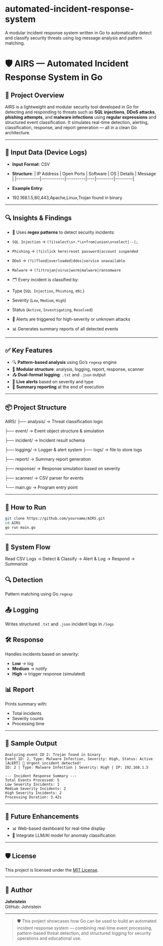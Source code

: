 # automated-incident-response-system
A modular incident response system written in Go to automatically detect and classify security threats using log message analysis and pattern matching.

# 🛡️ AIRS — Automated Incident Response System in Go

## 📌 Project Overview  
AIRS is a lightweight and modular security tool developed in Go for detecting and responding to threats such as **SQL injections**, **DDoS attacks**, **phishing attempts**, and **malware infections** using **regular expressions** and structured event classification. It simulates real-time detection, alerting, classification, response, and report generation — all in a clean Go architecture.

---

## 📂 Input Data (Device Logs)

- **Input Format**: CSV  
- **Structure**:
  | IP Address | Open Ports | Software | OS | Details | Message |
  |------------|------------|----------|----|---------|---------|

- **Example Entry**:
- 192.168.1.5,80,443,Apache,Linux,Trojan found in binary


---

## 🔍 Insights & Findings

- 🧠 Uses **regex patterns** to detect security incidents:
- `SQL Injection` → `(?i)select\s+.*\s+from|union\s+select|--|;`
- `Phishing` → `(?i)click here|reset password|account suspended`
- `DDoS` → `(?i)flood|overloaded|ddos|service unavailable`
- `Malware` → `(?i)trojan|virus|worm|malware|ransomware`

- 🗂️ Every incident is classified by:
- Type (`SQL Injection`, `Phishing`, etc.)
- Severity (`Low`, `Medium`, `High`)
- Status (`Active`, `Investigating`, `Resolved`)

- 🔔 Alerts are triggered for high-severity or unknown attacks  
- 📊 Generates summary reports of all detected events

---

## ✅ Key Features

- 🔍 **Pattern-based analysis** using Go’s `regexp` engine  
- 🧱 **Modular structure**: analysis, logging, report, response, scanner  
- 📤 **Dual-format logging**: `.txt` and `.json` output  
- 🔔 **Live alerts** based on severity and type  
- 🧾 **Summary reporting** at the end of execution  

---

## 📦 Project Structure
AIRS/
├── analysis/ → Threat classification logic

├── event/ → Event object structure & simulation

├── incident/ → Incident result schema

├── logging/ → Logger & alert system
├── logs/ → file to store logs

├── report/ → Summary report generation

├── response/ → Response simulation based on severity

├── scanner/ → CSV parser for events

└── main.go → Program entry point


---

## 🚀 How to Run

```bash
git clone https://github.com/yourname/AIRS.git
cd AIRS
go run main.go
```

---

## 🧠 System Flow
Read CSV Logs → Detect & Classify → Alert & Log → Respond → Summarize

## 🔍 Detection  
Pattern matching using Go `regexp`

## 📤 Logging  
Writes structured `.txt` and `.json` incident logs in `/logs`

## 🛠️ Response  
Handles incidents based on severity:  
- **Low** → log  
- **Medium** → notify  
- **High** → trigger response (simulated)

## 📊 Report  
Prints summary with:  
- Total incidents  
- Severity counts  
- Processing time

---
## 🧪 Sample Output
```
Analyzing event ID 2: Trojan found in binary
Event ID: 2, Type: Malware Infection, Severity: High, Status: Active
[ALERT] 🚨 Urgent incident detected!
ID: 2 | Type: Malware Infection | Severity: High | IP: 192.168.1.5

--- Incident Response Summary ---
Total Events Processed: 5
Low Severity Incidents: 1
Medium Severity Incidents: 2
High Severity Incidents: 2
Processing Duration: 3.42s
```

---

## 🔮 Future Enhancements

- 📊 Web-based dashboard for real-time display
- 🧠 Integrate LLM/AI model for anomaly classification

---

## 🛡️ License

This project is licensed under the [MIT License](./LICENSE).

---

## 👤 Author

**Johristein**  
GitHub: Johristein

---

> 🛡️ This project showcases how Go can be used to build an automated incident response system — combining real-time event processing, pattern-based threat detection, and structured logging for security operations and educational use.
